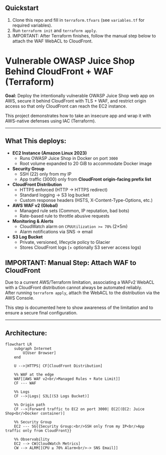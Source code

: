 ## Quickstart

1. Clone this repo and fill in `terraform.tfvars` (see `variables.tf` for required variables).
2. Run `terraform init` and `terraform apply`.
3. IMPORTANT: After Terraform finishes, follow the manual step below to attach the WAF WebACL to CloudFront.





#  Vulnerable OWASP Juice Shop Behind CloudFront + WAF (Terraform)

**Goal:** Deploy the intentionally vulnerable OWASP Juice Shop web app on AWS, secure it behind CloudFront with TLS + WAF, and restrict origin access so that only CloudFront can reach the EC2 instance.  

This project demonstrates how to take an insecure app and wrap it with AWS-native defenses using IAC (Terraform).

---

## What This deploys:
- **EC2 Instance (Amazon Linux 2023)**  
  - Runs OWASP Juice Shop in Docker on port `3000`  
  - Root volume expanded to 20 GiB to accommodate Docker image  
- **Security Group**  
  - SSH (22) only from my IP  
  - App traffic (3000) only from **CloudFront origin-facing prefix list**  
- **CloudFront Distribution**  
  - HTTPS enforced (HTTP -> HTTPS redirect)  
  - Standard logging -> S3 log bucket  
  - Custom response headers (HSTS, X-Content-Type-Options, etc.)  
- **AWS WAF v2 (Global)**  
  - Managed rule sets (Common, IP reputation, bad bots)  
  - Rate-based rule to throttle abusive requests  
- **Monitoring & Alerts**  
  - CloudWatch alarm on `CPUUtilization >= 70%` (2×5m)  
  - Alarm notifications via SNS -> email  
- **S3 Log Bucket**  
  - Private, versioned, lifecycle policy to Glacier  
  - Stores CloudFront logs (+ optionally S3 server access logs)

## IMPORTANT: Manual Step: Attach WAF to CloudFront
Due to a current AWS/Terraform limitation, associating a WAFv2 WebACL with a CloudFront distribution cannot always be automated reliably.  
After running `terraform apply`, attach the WebACL to the distribution via the AWS Console.  

This step is documented here to show awareness of the limitation and to ensure a secure final configuration.


---

## Architecture:

```mermaid
flowchart LR
    subgraph Internet
        U[User Browser]
    end

    U -->|HTTPS| CF[CloudFront Distribution]

    %% WAF at the edge
    WAF[[AWS WAF v2<br/>Managed Rules + Rate Limit]]
    CF --- WAF

    %% Logs
    CF -->|Logs| S3L[(S3 Logs Bucket)]

    %% Origin path
    CF -->|Forward traffic to EC2 on port 3000| EC2[(EC2: Juice Shop<br/>Docker container)]

    %% Security Group
    EC2 --- SG{{Security Group:<br/>SSH only from my IP<br/>App traffic only from CloudFront}}

    %% Observability
    EC2 --> CW[CloudWatch Metrics]
    CW --> ALRM[[CPU ≥ 70% Alarm<br/>-> SNS Email]]

